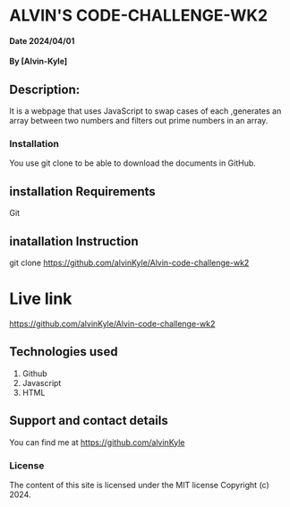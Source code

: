 # ALVIN'S CODE-CHALLENGE-WK2


#### Date 2024/04/01

#### By [Alvin-Kyle]

## Description:
It is a webpage that uses JavaScript to swap cases of each ,generates an array between two numbers and filters out prime numbers in an array.

### Installation 
You use git clone to be able to download the documents in GitHub.

## installation Requirements
Git

## inatallation Instruction
git clone https://github.com/alvinKyle/Alvin-code-challenge-wk2

# Live link
https://github.com/alvinKyle/Alvin-code-challenge-wk2

## Technologies used
1. Github
2. Javascript
3. HTML

## Support and contact details
You can find me at https://github.com/alvinKyle

### License
The content of this site is licensed under the MIT license
Copyright (c) 2024.









